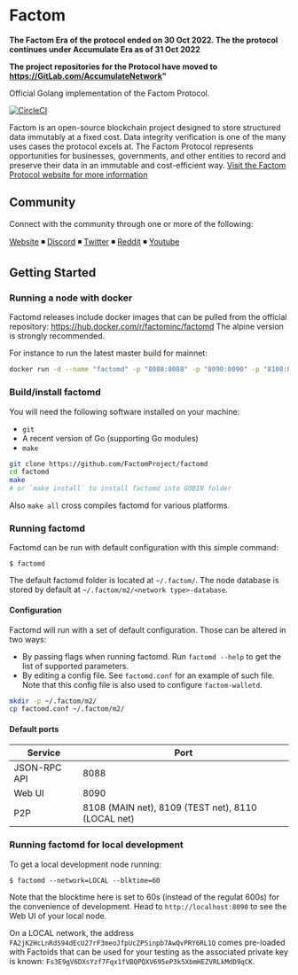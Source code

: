 # Factom

**The Factom Era of the protocol ended on 30 Oct 2022. The the protocol continues under Accumulate Era as of 31 Oct 2022**

**The project repositories for the Protocol have moved to https://GitLab.com/AccumulateNetwork"**


Official Golang implementation of the Factom Protocol.

[![CircleCI](https://circleci.com/gh/FactomProject/factomd/tree/master.svg?style=shield)](https://circleci.com/gh/FactomProject/factomd/tree/master)

Factom is an open-source blockchain project designed to store structured data immutably at a fixed cost. Data integrity verification is one of the many uses cases the protocol excels at. The Factom Protocol represents opportunities for businesses, governments, and other entities to record and preserve their data in an immutable and cost-efficient way. 
[Visit the Factom Protocol website for more information](https://www.factomprotocol.org/)

## Community

Connect with the community through one or more of the following:

[Website](https://www.factomprotocol.org/) ◾ [Discord](https://discordapp.com/invite/YYM9w2V) ◾ [Twitter](https://twitter.com/factomprotocol) ◾ [Reddit](https://www.reddit.com/r/factom/) ◾ [Youtube](https://www.youtube.com/channel/UCmxp39JZjPaHHRObW3R3Stg)

## Getting Started

### Running a node with docker

Factomd releases include docker images that can be pulled from the official repository: https://hub.docker.com/r/factominc/factomd The alpine version is strongly recommended.

For instance to run the latest master build for mainnet:
```bash
docker run -d --name "factomd" -p "8088:8088" -p "8090:8090" -p "8108:8108" factominc/factomd:master-alpine
```

### Build/install factomd

You will need the following software installed on your machine:
- `git`
- A recent version of Go (supporting Go modules)
- `make`

```bash
git clone https://github.com/FactomProject/factomd
cd factomd
make
# or `make install` to install factomd into GOBIN folder
```

Also `make all` cross compiles factomd for various platforms.

### Running factomd

Factomd can be run with default configuration with this simple command:

```
$ factomd
```

The default factomd folder is located at `~/.factom/`. The node database is stored by default at `~/.factom/m2/<network type>-database`.

#### Configuration

Factomd will run with a set of default configuration. Those can be altered in two ways:
- By passing flags when running factomd. Run `factomd --help` to get the list of supported parameters.
- By editing a config file. See `factomd.conf` for an example of such file. Note that this config file is also used to configure `factom-walletd`.

```bash
mkdir -p ~/.factom/m2/
cp factomd.conf ~/.factom/m2/
```

#### Default ports

| Service       | Port         |
| ------------- | ------------ |
| JSON-RPC API  | 8088         |
| Web UI        | 8090         |
| P2P           | 8108 (MAIN net), 8109 (TEST net), 8110  (LOCAL net)|

### Running factomd for local development

To get a local development node running:

```
$ factomd --network=LOCAL --blktime=60
```

Note that the blocktime here is set to 60s (instead of the regulat 600s) for the convenience of development. Head to `http://localhost:8090` to see the Web UI of your local node.

On a LOCAL network, the address `FA2jK2HcLnRdS94dEcU27rF3meoJfpUcZPSinpb7AwQvPRY6RL1Q` comes pre-loaded with Factoids that can be used for your testing as the associated private key is known: `Fs3E9gV6DXsYzf7Fqx1fVBQPQXV695eP3k5XbmHEZVRLkMdD9qCK`.
